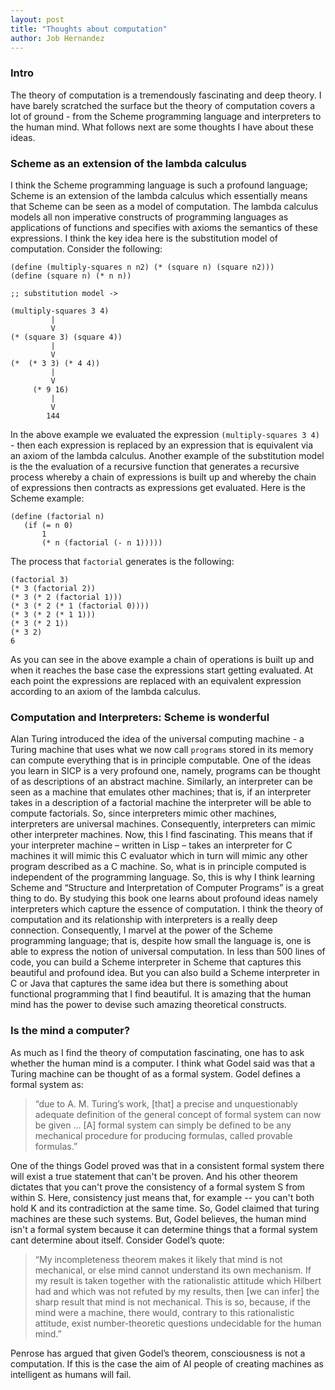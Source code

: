 ```yaml
---
layout: post
title: "Thoughts about computation"
author: Job Hernandez
---
```


### Intro
The theory of computation is a tremendously fascinating and deep theory. I have barely scratched  the surface but the theory of computation covers a lot of ground - from the Scheme programming language and interpreters to the human mind. What follows next are some thoughts I have about these ideas.

### Scheme as an extension of the lambda calculus

I think the Scheme programming language is such a profound language; Scheme is an extension of the lambda calculus which essentially means that Scheme can be seen as a model of computation. The lambda calculus models all non imperative constructs of programming languages as applications of functions and specifies with axioms the semantics of these expressions. I think the key idea here is the substitution model of computation. Consider the following:

```
(define (multiply-squares n n2) (* (square n) (square n2)))
(define (square n) (* n n))

;; substitution model ->

(multiply-squares 3 4)
         |
         V
(* (square 3) (square 4))
         |
         V
(*  (* 3 3) (* 4 4))
         |
         V
     (* 9 16)
         |
         V
        144
```

In the above example we evaluated the expression `(multiply-squares 3 4)` - then each expression is replaced by an expression that is equivalent via an axiom of the lambda calculus. Another example of the substitution model is the the evaluation of a recursive function that generates a recursive process whereby a chain of expressions is built up and whereby the chain of expressions then contracts as expressions get evaluated. Here is the Scheme example:

```
(define (factorial n) 
   (if (= n 0)
       1
       (* n (factorial (- n 1)))))
```

The process that `factorial` generates is the following:

```
(factorial 3)
(* 3 (factorial 2))
(* 3 (* 2 (factorial 1)))
(* 3 (* 2 (* 1 (factorial 0))))
(* 3 (* 2 (* 1 1)))
(* 3 (* 2 1))
(* 3 2)
6
```

As you can see in the above example a chain of operations is built up and when it reaches the base case the expressions start getting evaluated. At each point the expressions are replaced with an equivalent expression according to an axiom of the lambda calculus.



### Computation and Interpreters: Scheme is wonderful
Alan Turing introduced the idea of the universal computing machine - a Turing machine that uses what we now call `programs` stored in its memory can compute everything that is in principle computable. One of the ideas you learn in SICP is a very profound one, namely, programs can be thought of as descriptions of an abstract machine. Similarly, an interpreter can be seen as a machine that emulates other machines; that is, if an interpreter takes in a description of a factorial machine the interpreter will be able to compute factorials. So, since interpreters mimic other machines, interpreters are universal machines. Consequently, interpreters can mimic other interpreter machines. Now, this I find fascinating. This means that if your interpreter machine – written in Lisp – takes an interpreter for C machines it will mimic this C evaluator which in turn will mimic any other program described as a C machine. So, what is in principle computed is independent of the programming language.
So, this is why I think learning Scheme and “Structure and Interpretation of Computer Programs” is a great thing to do. By studying this book one learns about profound ideas namely interpreters which capture the essence of computation. I think the theory of computation and its relationship with interpreters is a really deep connection. Consequently, I marvel at the power of the Scheme programming language; that is, despite how small the language is, one is able to express the notion of universal computation. In less than 500 lines of code, you can build a Scheme interpreter in Scheme that captures this beautiful and profound idea. But you can also build a Scheme interpreter in C or Java that captures the same idea but there is something about functional programming that I find beautiful. It is amazing that the human mind has the power to devise such amazing theoretical constructs.

### Is the mind a computer?
As much as I find the theory of computation fascinating, one has to ask whether the human mind is a computer. I think what Godel said was that a Turing machine can be thought of as a formal system. Godel defines a formal system as:
>“due to A. M. Turing’s work, [that] a precise and unquestionably adequate definition of the general concept of formal system can now be given ... [A] formal system can simply be defined to be any mechanical procedure for producing formulas, called provable formulas.”  

One of the things Godel proved was that in a consistent formal system there will exist a true statement that can't be proven. And his other theorem dictates that you can't prove the consistency of a formal system S from within S. Here, consistency just means that, for example  --  you can't both hold K and its contradiction at the same time. So, Godel claimed that turing machines are these such systems. But, Godel believes, the human mind isn't a formal system because it can determine things that a formal system cant determine about itself. Consider Godel’s quote:
>“My incompleteness theorem makes it likely that mind is not mechanical, or else mind cannot understand its own mechanism. If my result is taken together with the rationalistic attitude which Hilbert had and which was not refuted by my results, then [we can infer] the sharp result that mind is not mechanical. This is so, because, if the mind were a machine, there would, contrary to this rationalistic attitude, exist number-theoretic questions undecidable for the human mind.”

Penrose has argued that given Godel’s theorem, consciousness is not a computation. If this is the case the aim of AI people of creating machines as intelligent as humans will fail.   	               	 



